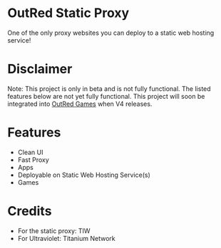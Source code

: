 # OutRed Static Proxy
One of the only proxy websites you can deploy to a static web hosting service!

# Disclaimer
Note: This project is only in beta and is not fully functional. The listed features below are not yet fully functional. This project will soon be integrated into [OutRed Games](https://outred.org) when V4 releases.

# Features
- Clean UI
- Fast Proxy
- Apps
- Deployable on Static Web Hosting Service(s)
- Games

# Credits
- For the static proxy: TIW
- For Ultraviolet: Titanium Network
